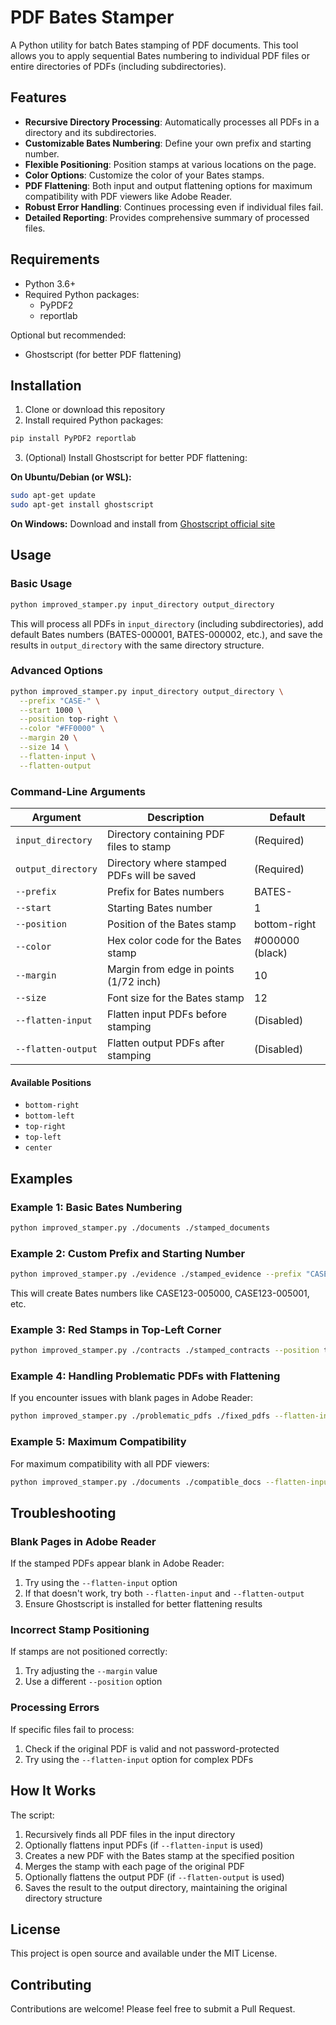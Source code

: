# PDF Bates Stamper

A Python utility for batch Bates stamping of PDF documents. This tool allows you to apply sequential Bates numbering to individual PDF files or entire directories of PDFs (including subdirectories).

## Features

- **Recursive Directory Processing**: Automatically processes all PDFs in a directory and its subdirectories.
- **Customizable Bates Numbering**: Define your own prefix and starting number.
- **Flexible Positioning**: Position stamps at various locations on the page.
- **Color Options**: Customize the color of your Bates stamps.
- **PDF Flattening**: Both input and output flattening options for maximum compatibility with PDF viewers like Adobe Reader.
- **Robust Error Handling**: Continues processing even if individual files fail.
- **Detailed Reporting**: Provides comprehensive summary of processed files.

## Requirements

- Python 3.6+
- Required Python packages:
  - PyPDF2
  - reportlab

Optional but recommended:
- Ghostscript (for better PDF flattening)

## Installation

1. Clone or download this repository
2. Install required Python packages:

```bash
pip install PyPDF2 reportlab
```

3. (Optional) Install Ghostscript for better PDF flattening:

**On Ubuntu/Debian (or WSL):**
```bash
sudo apt-get update
sudo apt-get install ghostscript
```

**On Windows:**
Download and install from [Ghostscript official site](https://www.ghostscript.com/releases/gsdnld.html)

## Usage

### Basic Usage

```bash
python improved_stamper.py input_directory output_directory
```

This will process all PDFs in `input_directory` (including subdirectories), add default Bates numbers (BATES-000001, BATES-000002, etc.), and save the results in `output_directory` with the same directory structure.

### Advanced Options

```bash
python improved_stamper.py input_directory output_directory \
  --prefix "CASE-" \
  --start 1000 \
  --position top-right \
  --color "#FF0000" \
  --margin 20 \
  --size 14 \
  --flatten-input \
  --flatten-output
```

### Command-Line Arguments

| Argument | Description | Default |
|----------|-------------|---------|
| `input_directory` | Directory containing PDF files to stamp | (Required) |
| `output_directory` | Directory where stamped PDFs will be saved | (Required) |
| `--prefix` | Prefix for Bates numbers | BATES- |
| `--start` | Starting Bates number | 1 |
| `--position` | Position of the Bates stamp | bottom-right |
| `--color` | Hex color code for the Bates stamp | #000000 (black) |
| `--margin` | Margin from edge in points (1/72 inch) | 10 |
| `--size` | Font size for the Bates stamp | 12 |
| `--flatten-input` | Flatten input PDFs before stamping | (Disabled) |
| `--flatten-output` | Flatten output PDFs after stamping | (Disabled) |

#### Available Positions
- `bottom-right`
- `bottom-left`
- `top-right`
- `top-left`
- `center`

## Examples

### Example 1: Basic Bates Numbering

```bash
python improved_stamper.py ./documents ./stamped_documents
```

### Example 2: Custom Prefix and Starting Number

```bash
python improved_stamper.py ./evidence ./stamped_evidence --prefix "CASE123-" --start 5000
```

This will create Bates numbers like CASE123-005000, CASE123-005001, etc.

### Example 3: Red Stamps in Top-Left Corner

```bash
python improved_stamper.py ./contracts ./stamped_contracts --position top-left --color "#FF0000" --size 14
```

### Example 4: Handling Problematic PDFs with Flattening

If you encounter issues with blank pages in Adobe Reader:

```bash
python improved_stamper.py ./problematic_pdfs ./fixed_pdfs --flatten-input
```

### Example 5: Maximum Compatibility

For maximum compatibility with all PDF viewers:

```bash
python improved_stamper.py ./documents ./compatible_docs --flatten-input --flatten-output
```

## Troubleshooting

### Blank Pages in Adobe Reader

If the stamped PDFs appear blank in Adobe Reader:
1. Try using the `--flatten-input` option
2. If that doesn't work, try both `--flatten-input` and `--flatten-output`
3. Ensure Ghostscript is installed for better flattening results

### Incorrect Stamp Positioning

If stamps are not positioned correctly:
1. Try adjusting the `--margin` value
2. Use a different `--position` option

### Processing Errors

If specific files fail to process:
1. Check if the original PDF is valid and not password-protected
2. Try using the `--flatten-input` option for complex PDFs

## How It Works

The script:
1. Recursively finds all PDF files in the input directory
2. Optionally flattens input PDFs (if `--flatten-input` is used)
3. Creates a new PDF with the Bates stamp at the specified position
4. Merges the stamp with each page of the original PDF
5. Optionally flattens the output PDF (if `--flatten-output` is used)
6. Saves the result to the output directory, maintaining the original directory structure

## License

This project is open source and available under the MIT License.

## Contributing

Contributions are welcome! Please feel free to submit a Pull Request.
